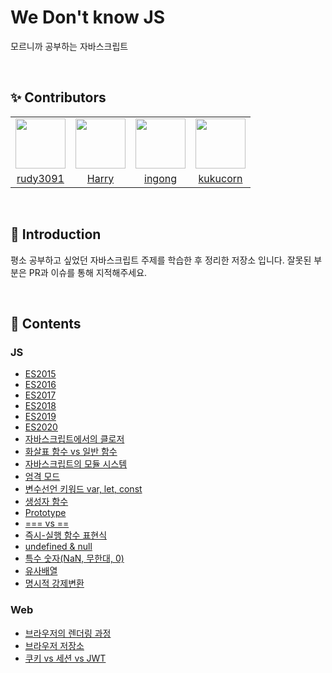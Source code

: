 # We Don't know JS

모르니까 공부하는 자바스크립트

<br/>

## ✨ Contributors

<table>
  <tr>
    <td align="center">
      <img src="https://github.com/rudy3091.png" width="80">
    </td>
    <td align="center">
      <img src="https://github.com/haesoo9410.png" width="80">
    </td>
    <td align="center">
      <img src="https://github.com/ingong.png" width="80">
    </td>
    <td align="center">
      <img src="https://github.com/kukucorn.png" width="80">
    </td>
  </tr>
  <tr>
    <td align="center">
      <a href="https://github.com/rudy3091">rudy3091</a>
    </td>
    <td align="center">
      <a href="https://github.com/haesoo9410">Harry</a>
    </td>
    <td align="center">
      <a href="https://github.com/ingong">ingong</a>
    </td>
    <td align="center">
      <a href="https://github.com/kukucorn">kukucorn</a>
    </td>
  </tr>
</table>

<br/>

## 🌈 Introduction

평소 공부하고 싶었던 자바스크립트 주제를 학습한 후 정리한 저장소 입니다. 잘못된 부분은 PR과 이슈를 통해 지적해주세요.

<br/>

## 🚀 Contents

### JS

-   [ES2015](https://github.com/We-dont-know-JS/We-dont-know-JS/blob/main/js/es2015.md)
-   [ES2016](https://github.com/We-dont-know-JS/We-dont-know-JS/blob/main/js/es2016.md)
-   [ES2017](https://github.com/We-dont-know-JS/We-dont-know-JS/blob/main/js/es2017.md)
-   [ES2018](https://github.com/We-dont-know-JS/We-dont-know-JS/blob/main/js/es2018.md)
-   [ES2019](https://github.com/We-dont-know-JS/We-dont-know-JS/blob/main/js/es2019.md)
-   [ES2020](https://github.com/We-dont-know-JS/We-dont-know-JS/blob/main/js/es2020.md)
-   [자바스크립트에서의 클로저](https://github.com/We-dont-know-JS/We-dont-know-JS/blob/main/js/closure-in-javascript/closure-in-javascript.md)
-   [화살표 함수 vs 일반 함수](https://github.com/We-dont-know-JS/We-dont-know-JS/blob/main/js/function-vs-arrow-function/function-vs-arrow-function.md)
-   [자바스크립트의 모듈 시스템](https://github.com/We-dont-know-JS/We-dont-know-JS/blob/main/js/module-system-in-js/module-system-in-js.md)
-   [엄격 모드](https://github.com/We-dont-know-JS/We-dont-know-JS/blob/main/js/strict-mode/strict-mode.md)
-   [변수선언 키워드 var, let, const](https://github.com/We-dont-know-JS/We-dont-know-JS/blob/main/js/var-let-const/var-let-const.md)
-   [생성자 함수](https://github.com/We-dont-know-JS/We-dont-know-JS/blob/main/js/constructor-function.md)
-   [Prototype](https://github.com/We-dont-know-JS/We-dont-know-JS/blob/main/js/prototype.md)
-   [=== vs ==](https://github.com/We-dont-know-JS/We-dont-know-JS/blob/main/js/===vs==.md)
-   [즉시-실행 함수 표현식](https://github.com/We-dont-know-JS/We-dont-know-JS/blob/main/js/immediately-invoked-function-expression.md)
-   [undefined & null](https://github.com/We-dont-know-JS/We-dont-know-JS/blob/main/js/undefined%20vs%20null.md)
-   [특수 숫자(NaN, 무한대, 0)](https://github.com/We-dont-know-JS/We-dont-know-JS/blob/main/js/special-numbers.md)
-   [유사배열](https://github.com/We-dont-know-JS/We-dont-know-JS/blob/main/js/유사배열.md)
-   [명시적 강제변환](https://github.com/We-dont-know-JS/We-dont-know-JS/blob/main/js/명시적_강제변환.md)

### Web

-   [브라우저의 렌더링 과정](https://github.com/We-dont-know-JS/We-dont-know-JS/blob/main/Web/브라우저_렌더링.md)
-   [브라우저 저장소](https://github.com/We-dont-know-JS/We-dont-know-JS/blob/main/Web/브라우저_저장소.md)
-   [쿠키 vs 세션 vs JWT](https://github.com/We-dont-know-JS/We-dont-know-JS/blob/main/Web/쿠키vs세션vsJWT.md)
